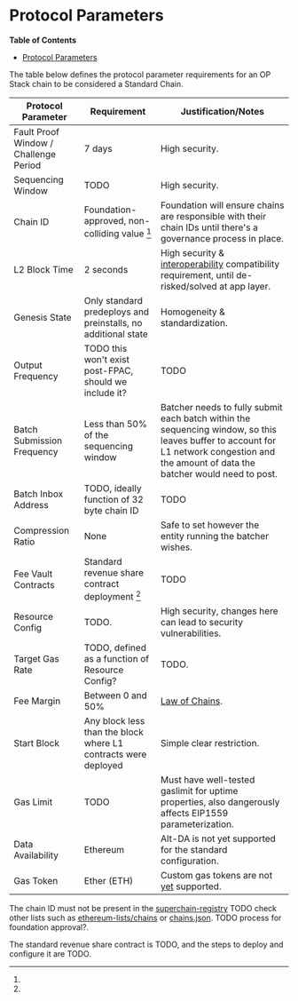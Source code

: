 # Protocol Parameters

<!-- START doctoc generated TOC please keep comment here to allow auto update -->
<!-- DON'T EDIT THIS SECTION, INSTEAD RE-RUN doctoc TO UPDATE -->

**Table of Contents**

- [Protocol Parameters](#protocol-parameters)

<!-- END doctoc generated TOC please keep comment here to allow auto update -->

The table below defines the protocol parameter requirements for an OP Stack chain to be considered a Standard Chain.

| Protocol Parameter                    | Requirement                                                    | Justification/Notes                                                                                                                                                                      |
| ------------------------------------- | -------------------------------------------------------------- | ---------------------------------------------------------------------------------------------------------------------------------------------------------------------------------------- |
| Fault Proof Window / Challenge Period | 7 days                                                         | High security.                                                                                                                                                                           |
| Sequencing Window                     | TODO                                                           | High security.                                                                                                                                                                           |
| Chain ID                              | Foundation-approved, non-colliding value [^chain-id]           | Foundation will ensure chains are responsible with their chain IDs until there's a governance process in place.                                                                          |
| L2 Block Time                         | 2 seconds                                                      | High security & [interoperability](../interop/overview.md) compatibility requirement, until de-risked/solved at app layer.                                                               |
| Genesis State                         | Only standard predeploys and preinstalls, no additional state  | Homogeneity & standardization.                                                                                                                                                           |
| Output Frequency                      | TODO this won't exist post-FPAC, should we include it?         | TODO                                                                                                                                                                                     |
| Batch Submission Frequency            | Less than 50% of the sequencing window                         | Batcher needs to fully submit each batch within the sequencing window, so this leaves buffer to account for L1 network congestion and the amount of data the batcher would need to post. |
| Batch Inbox Address                   | TODO, ideally function of 32 byte chain ID                     | TODO                                                                                                                                                                                     |
| Compression Ratio                     | None                                                           | Safe to set however the entity running the batcher wishes.                                                                                                                               |
| Fee Vault Contracts                   | Standard revenue share contract deployment [^fee-vault]        | TODO                                                                                                                                                                                     |
| Resource Config                       | TODO.                                                          | High security, changes here can lead to security vulnerabilities.                                                                                                                        |
| Target Gas Rate                       | TODO, defined as a function of Resource Config?                | TODO.                                                                                                                                                                                    |
| Fee Margin                            | Between 0 and 50%                                              | [Law of Chains](https://github.com/ethereum-optimism/OPerating-manual/blob/main/Law%20of%20Chains.md).                                                                                   |
| Start Block                           | Any block less than the block where L1 contracts were deployed | Simple clear restriction.                                                                                                                                                                |
| Gas Limit                             | TODO                                                           | Must have well-tested gaslimit for uptime properties, also dangerously affects EIP1559 parameterization.                                                                                 |
| Data Availability                     | Ethereum                                                       | Alt-DA is not yet supported for the standard configuration.                                                                                                                              |
| Gas Token                             | Ether (ETH)                                                    | Custom gas tokens are not [yet](https://github.com/ethereum-optimism/specs/issues/67) supported.                                                                                         |

[^chain-id]:
The chain ID must not be present in the [superchain-registry](https://github.com/ethereum-optimism/superchain-registry)
TODO check other lists such as
[ethereum-lists/chains](https://github.com/ethereum-lists/chains) or [chains.json](https://chainid.network/chains.json).
TODO process for foundation approval?.

[^fee-vault]:
The standard revenue share contract is TODO, and the steps to deploy and configure it are TODO.

